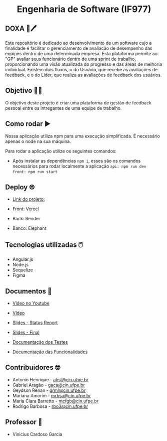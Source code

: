 <h1 align="center"> Engenharia de Software (IF977) </h1>

## DOXA :memo:🖊️
Este repositório é dedicado ao desenvolvimento de um software cujo a finalidade é facilitar o gerenciamento de avaliacão de desempenho das equipes dentro de uma determinada empresa. Esta plataforma permite ao "GP" avaliar seus funcionário dentro de uma sprint de trabalho, proporcionando uma visão atualizada do progresso e das áreas de melhoria individual. Existem dois fluxos, o do Usuário, que recebe as avaliações de feedback, e o do Líder, que realiza as avaliações de feedback dos usuários.

## Objetivo 🗿🍷
O objetivo deste projeto é criar uma plataforma de gestão de feedback pessoal entre os intregantes de uma equipe de trabalho. 

## Como rodar :arrow_forward:
Nossa aplicação utiliza npm para uma execução simplificada. É necessário apenas o node na sua máquina.

Para rodar a aplicação utilize os seguintes comandos:  
- Após instalar as dependências `npm i`, esses são os comandos necessários para rodar localmente a aplicação
``
 api: npm run dev
 ``  
 ``
 front: npm run start
``
## Deploy 🌐
- [Link do projeto: ](https://eng-software-blue.vercel.app/)

- Front: Vercel
- Back: Render
- Banco: Elephant

## Tecnologias utilizadas 🖱️
- Angular.js
- Node.js
- Sequelize
- Figma

## Documentos 📂
- [Vídeo no Youtube](https://youtu.be/PCGBTQjJydY)
- [Vídeo](https://github.com/clarabarretto/Eng-Software/blob/main/documents/Interface%20-%20Doxa.mp4)

- [Slides - Status Report](https://github.com/clarabarretto/Eng-Software/blob/main/documents/Doxa%20-%20Status%20Report.pdf)
- [Slides - Final](https://github.com/clarabarretto/Eng-Software/blob/main/documents/Doxa%20-%20Engenharia%20de%20Software.pdf)

- [Documentação dos Testes](https://github.com/clarabarretto/Eng-Software/blob/main/documents/Testes%20-%20Doxa.pdf)
- [Documentação das Funcionalidades](https://github.com/clarabarretto/Eng-Software/blob/main/documents/Funcionalidades%20e%20Regras%20de%20Neg%C3%B3cio.pdf)

## Contribuidores 🤓
 - Antonio Henrique - ahsl@cin.ufpe.br
 - Gabriel Aragão - gaca@cin.ufpe.br
 - Geydson Renan - grml@cin.ufpe.br
 - Mariana Amorim - mrbsa@cin.ufpe.br
 - Maria Clara Barretto - mcfgb@cin.ufpe.br
 - Rodrigo Barbosa - rbo3@cin.ufpe.br

## Professor 📏
 - Vinicius Cardoso Garcia


